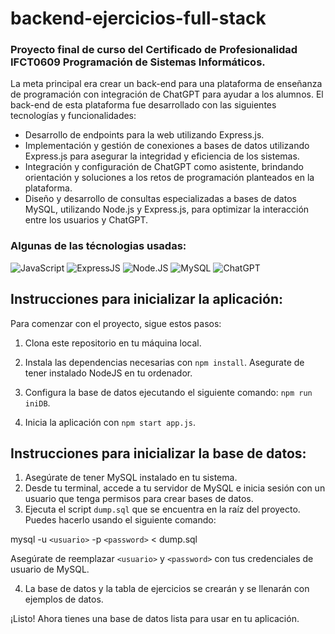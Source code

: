 # backend-ejercicios-full-stack
### Proyecto final de curso del Certificado de Profesionalidad IFCT0609 Programación de Sistemas Informáticos.
La meta principal era crear un back-end para una plataforma de enseñanza de programación con integración de ChatGPT para ayudar a los alumnos.
El back-end de esta plataforma fue desarrollado con las siguientes tecnologías y funcionalidades:

- Desarrollo de endpoints para la web utilizando Express.js.
- Implementación y gestión de conexiones a bases de datos utilizando Express.js para asegurar la integridad y eficiencia de los sistemas.
- Integración y configuración de ChatGPT como asistente, brindando orientación y soluciones a los retos de programación planteados en la plataforma.
- Diseño y desarrollo de consultas especializadas a bases de datos MySQL, utilizando Node.js y Express.js, para optimizar la interacción entre los usuarios y ChatGPT.

### Algunas de las técnologias usadas:
![JavaScript](https://img.shields.io/badge/JavaScript-ffee00?style=plastic&logo=javascript&logoColor=black)
![ExpressJS](https://img.shields.io/badge/ExpressJS-gray?style=plastic&logo=express)
![Node.JS](https://img.shields.io/badge/Node.JS-83FF33?style=plastic&logo=node.js)
![MySQL](https://img.shields.io/badge/MySQL-00aeff?style=plastic&logo=mysql&logoColor=black)
![ChatGPT](https://img.shields.io/badge/ChatGPT-899867?style=plastic)

## Instrucciones para inicializar la aplicación:

Para comenzar con el proyecto, sigue estos pasos:

1. Clona este repositorio en tu máquina local.
2. Instala las dependencias necesarias con `npm install`.
Asegurate de tener instalado NodeJS en tu ordenador.
3. Configura la base de datos ejecutando el siguiente comando:
`npm run iniDB`.

4. Inicia la aplicación con `npm start app.js`.

## Instrucciones para inicializar la base de datos:

1. Asegúrate de tener MySQL instalado en tu sistema.
2. Desde tu terminal, accede a tu servidor de MySQL e inicia sesión con un usuario que tenga permisos para crear bases de datos.
3. Ejecuta el script `dump.sql` que se encuentra en la raíz del proyecto. Puedes hacerlo usando el siguiente comando:

mysql -u `<usuario>` -p `<password>` < dump.sql

Asegúrate de reemplazar `<usuario>` y `<password>` con tus credenciales de usuario de MySQL.

4. La base de datos y la tabla de ejercicios se crearán y se llenarán con ejemplos de datos.

¡Listo! Ahora tienes una base de datos lista para usar en tu aplicación.
